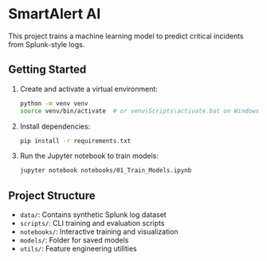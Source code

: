 # SmartAlert AI

This project trains a machine learning model to predict critical incidents from Splunk-style logs.

## Getting Started

1. Create and activate a virtual environment:
    ```bash
    python -m venv venv
    source venv/bin/activate  # or venv\Scripts\activate.bat on Windows
    ```

2. Install dependencies:
    ```bash
    pip install -r requirements.txt
    ```

3. Run the Jupyter notebook to train models:
    ```bash
    jupyter notebook notebooks/01_Train_Models.ipynb
    ```

## Project Structure

- `data/`: Contains synthetic Splunk log dataset
- `scripts/`: CLI training and evaluation scripts
- `notebooks/`: Interactive training and visualization
- `models/`: Folder for saved models
- `utils/`: Feature engineering utilities
